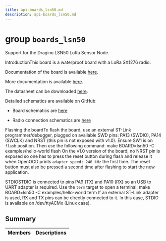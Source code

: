 ```yaml
---
title: api-boards_lsn50.md
description: api-boards_lsn50.md
---
```

# group `boards_lsn50` 

Support for the Dragino LSN50 LoRa Sensor Node.

IntroductionThis board is a waterproof board with a LoRa SX1276 radio.

Documentation of the board is available [here](https://wiki.dragino.com/index.php?title=Lora_Sensor_Node-LSN50).

More documentation is available [here](http://wiki.dragino.com/index.php?title=Lora_Sensor_Node-LSN50#Resource).

The datasheet can be downloaded [here](https://www.dragino.com/downloads/index.php?dir=datasheet/EN/&file=Datasheet_LoRaSensorNode.pdf).

Detailed schematics are available on GitHub:

* Board schematics are [here](https://github.com/dragino/Lora/tree/master/LSN50)

* Radio connection schematics are [here](https://github.com/dragino/Lora/tree/master/LoRaST)

Flashing the boardTo flash the board, use an external ST-Link programmer/debugger, plugged on available SWD pins: PA13 (SWDIO), PA14 (SWCLK) and NRST (this pin is not exposed with v1.0). Ensure SW1 is on `flash` position. Then use the following command: make BOARD=lsn50 -C examples/hello-world flash
 On the v1.0 version of the board, no NRST pin is exposed so one has to press the reset button during flash and release it when OpenOCD prints `adapter speed: 240 kHz` the first time. The reset button must also be pressed a second time after flashing to start the new application.

STDIOSTDIO is connected to pins PA9 (TX) and PA10 (RX) so an USB to UART adapter is required. Use the `term` target to open a terminal: make BOARD=lsn50 -C examples/hello-world term
 If an external ST-Link adapter is used, RX and TX pins can be directly connected to it. In this case, STDIO is available on /dev/ttyACMx (Linux case).

## Summary

 Members                        | Descriptions                                
--------------------------------|---------------------------------------------

